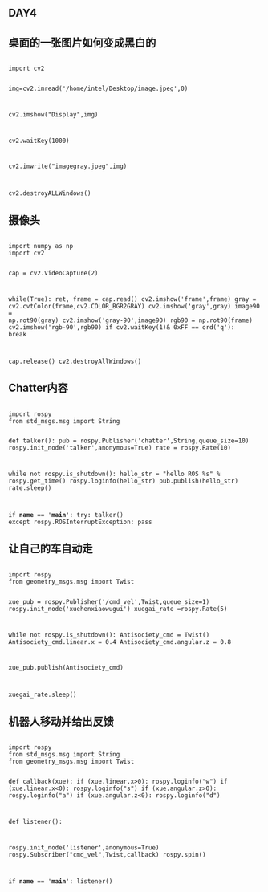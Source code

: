 ## DAY4

## 桌面的一张图片如何变成黑白的
<code>
import cv2

img=cv2.imread('/home/intel/Desktop/image.jpeg',0)

cv2.imshow("Display",img)

cv2.waitKey(1000)

cv2.imwrite("imagegray.jpeg",img)

cv2.destroyALLWindows()
</code>

## 摄像头
<code>
import numpy as np
import cv2

cap = cv2.VideoCapture(2)

while(True):
	ret, frame = cap.read()
	cv2.imshow('frame',frame)
	gray = cv2.cvtColor(frame,cv2.COLOR_BGR2GRAY)
	cv2.imshow('gray',gray)
	image90 = np.rot90(gray)
	cv2.imshow('gray-90',image90)
	rgb90 = np.rot90(frame)
	cv2.imshow('rgb-90',rgb90)
	if cv2.waitKey(1)& 0xFF == ord('q'):
		break

cap.release()
cv2.destroyAllWindows()
</code>

## Chatter内容
<code>
import rospy
from std_msgs.msg import String

def talker():
   pub = rospy.Publisher('chatter',String,queue_size=10)
   rospy.init_node('talker',anonymous=True)
   rate = rospy.Rate(10)
   
   while not rospy.is_shutdown():
      hello_str = "hello ROS %s" % rospy.get_time()
      rospy.loginfo(hello_str)
      pub.publish(hello_str)
      rate.sleep()

if __name__ == '__main__':
   try:
      talker()
   except rospy.ROSInterruptException:
      pass
</code>

## 让自己的车自动走
<code>
import rospy
from geometry_msgs.msg import Twist

xue_pub = rospy.Publisher('/cmd_vel',Twist,queue_size=1)
rospy.init_node('xuehenxiaowugui')
xuegai_rate =rospy.Rate(5)

while not rospy.is_shutdown():
   Antisociety_cmd = Twist()
   Antisociety_cmd.linear.x = 0.4
   Antisociety_cmd.angular.z = 0.8

   xue_pub.publish(Antisociety_cmd)

   xuegai_rate.sleep()
</code>

## 机器人移动并给出反馈
<code>
import rospy
from std_msgs.msg import String
from geometry_msgs.msg import Twist 

def callback(xue):
   if (xue.linear.x>0):
      rospy.loginfo("w")
   if (xue.linear.x<0):
      rospy.loginfo("s")
   if (xue.angular.z>0):
      rospy.loginfo("a")
   if (xue.angular.z<0):
      rospy.loginfo("d") 

  
   
def listener():

   rospy.init_node('listener',anonymous=True)
   rospy.Subscriber("cmd_vel",Twist,callback)
   rospy.spin()

if __name__ == '__main__':
   listener()
</code>
